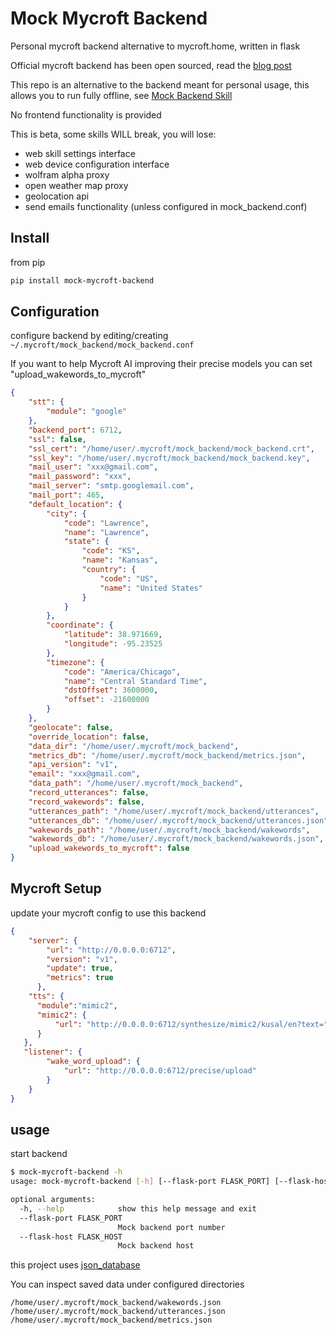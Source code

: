 # Mock Mycroft Backend

Personal mycroft backend alternative to mycroft.home, written in flask

Official mycroft backend has been open sourced, read the [blog post](https://mycroft.ai/blog/open-sourcing-the-mycroft-backend/)

This repo is an alternative to the backend meant for personal usage, this allows you to run fully offline, see [Mock Backend Skill](https://github.com/JarbasSkills/skill-mock-backend)

No frontend functionality is provided

This is beta, some skills WILL break, you will lose:

- web skill settings interface
- web device configuration interface
- wolfram alpha proxy 
- open weather map proxy 
- geolocation api
- send emails functionality (unless configured in mock_backend.conf)

## Install

from pip

```bash
pip install mock-mycroft-backend
```

## Configuration

configure backend by editing/creating ```~/.mycroft/mock_backend/mock_backend.conf```

If you want to help Mycroft AI improving their precise models you can set "upload_wakewords_to_mycroft"


```json
{
    "stt": {
        "module": "google"
    },
    "backend_port": 6712,
    "ssl": false,
    "ssl_cert": "/home/user/.mycroft/mock_backend/mock_backend.crt",
    "ssl_key": "/home/user/.mycroft/mock_backend/mock_backend.key",
    "mail_user": "xxx@gmail.com",
    "mail_password": "xxx",
    "mail_server": "smtp.googlemail.com",
    "mail_port": 465,
    "default_location": {
        "city": {
            "code": "Lawrence",
            "name": "Lawrence",
            "state": {
                "code": "KS",
                "name": "Kansas",
                "country": {
                    "code": "US",
                    "name": "United States"
                }
            }
        },
        "coordinate": {
            "latitude": 38.971669,
            "longitude": -95.23525
        },
        "timezone": {
            "code": "America/Chicago",
            "name": "Central Standard Time",
            "dstOffset": 3600000,
            "offset": -21600000
        }
    },
    "geolocate": false,
    "override_location": false,
    "data_dir": "/home/user/.mycroft/mock_backend",
    "metrics_db": "/home/user/.mycroft/mock_backend/metrics.json",
    "api_version": "v1",
    "email": "xxx@gmail.com",
    "data_path": "/home/user/.mycroft/mock_backend",
    "record_utterances": false,
    "record_wakewords": false,
    "utterances_path": "/home/user/.mycroft/mock_backend/utterances",
    "utterances_db": "/home/user/.mycroft/mock_backend/utterances.json",
    "wakewords_path": "/home/user/.mycroft/mock_backend/wakewords",
    "wakewords_db": "/home/user/.mycroft/mock_backend/wakewords.json",
    "upload_wakewords_to_mycroft": false
}
```

## Mycroft Setup

update your mycroft config to use this backend

```json
{
    "server": {
        "url": "http://0.0.0.0:6712",
        "version": "v1",
        "update": true,
        "metrics": true
      },
    "tts": {
      "module":"mimic2",
	  "mimic2": {
	      "url": "http://0.0.0.0:6712/synthesize/mimic2/kusal/en?text="
      }
   },
   "listener": {
        "wake_word_upload": {
            "url": "http://0.0.0.0:6712/precise/upload"
        }
    }
}
```
     

## usage

start backend 

```bash
$ mock-mycroft-backend -h
usage: mock-mycroft-backend [-h] [--flask-port FLASK_PORT] [--flask-host FLASK_HOST]

optional arguments:
  -h, --help            show this help message and exit
  --flask-port FLASK_PORT
                        Mock backend port number
  --flask-host FLASK_HOST
                        Mock backend host

```
this project uses [json_database](https://github.com/OpenJarbas/json_database)

You can inspect saved data under configured directories
```
/home/user/.mycroft/mock_backend/wakewords.json
/home/user/.mycroft/mock_backend/utterances.json
/home/user/.mycroft/mock_backend/metrics.json
```